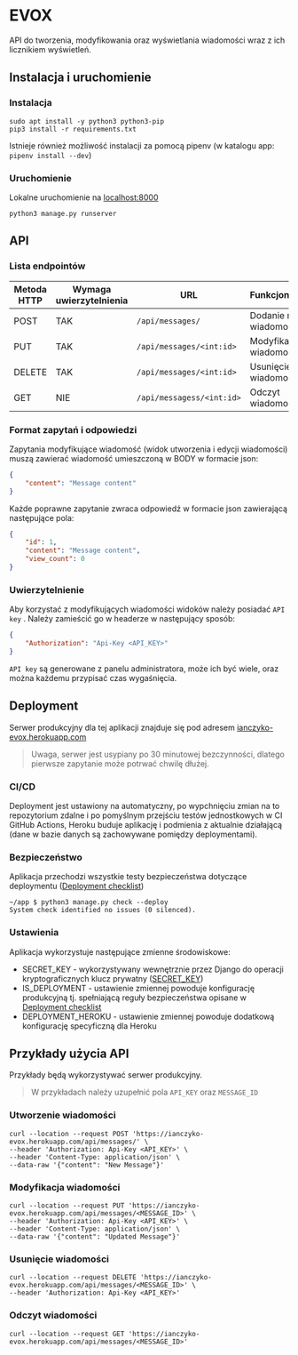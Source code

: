 # EVOX

API do tworzenia, modyfikowania oraz wyświetlania wiadomości wraz z ich licznikiem wyświetleń.

## Instalacja i uruchomienie

### Instalacja

``` shell
sudo apt install -y python3 python3-pip
pip3 install -r requirements.txt
```

Istnieje również możliwość instalacji za pomocą pipenv (w katalogu app: `pipenv install --dev`)

### Uruchomienie

Lokalne uruchomienie na [localhost:8000](http://localhost:8000/)

``` shell
python3 manage.py runserver
```

## API

### Lista endpointów

| Metoda HTTP   | Wymaga uwierzytelnienia   | URL                       | Funkcjonalność            |
| ------------- | -------------             | -------------             | -------------             |
| POST          | TAK                       | `/api/messages/`          | Dodanie nowej wiadomości  |
| PUT           | TAK                       | `/api/messages/<int:id>`  | Modyfikacja wiadomości    |
| DELETE        | TAK                       | `/api/messages/<int:id>`  | Usunięcie wiadomości      |
| GET           | NIE                       | `/api/messagess/<int:id>` | Odczyt wiadomości         |

### Format zapytań i odpowiedzi

Zapytania modyfikujące wiadomość (widok utworzenia i edycji wiadomości) muszą zawierać wiadomość umieszczoną w BODY w formacie json: 

``` json
{
    "content": "Message content"
}
```

Każde poprawne zapytanie zwraca odpowiedź w formacie json zawierającą następujące pola:

``` json
{
    "id": 1,
    "content": "Message content",
    "view_count": 0
}
```

### Uwierzytelnienie

Aby korzystać z modyfikujących wiadomości widoków należy posiadać `API key` . Należy zamieścić go w headerze w następujący sposób:

``` json
{
    "Authorization": "Api-Key <API_KEY>"
}
```

`API key` są generowane z panelu administratora, może ich być wiele, oraz można każdemu przypisać czas wygaśnięcia.

## Deployment

Serwer produkcyjny dla tej aplikacji znajduje się pod adresem [ianczyko-evox.herokuapp.com](https://ianczyko-evox.herokuapp.com/ )

> Uwaga, serwer jest usypiany po 30 minutowej bezczynności, dlatego pierwsze zapytanie może potrwać chwilę dłużej.

### CI/CD

Deployment jest ustawiony na automatyczny, po wypchnięciu zmian na to repozytorium zdalne i po pomyślnym przejściu testów jednostkowych w CI GitHub Actions, Heroku buduje aplikację i podmienia z aktualnie działającą (dane w bazie danych są zachowywane pomiędzy deploymentami).

### Bezpieczeństwo

Aplikacja przechodzi wszystkie testy bezpieczeństwa dotyczące deploymentu ([Deployment checklist](https://docs.djangoproject.com/en/3.2/howto/deployment/checklist/ ))

``` shell
~/app $ python3 manage.py check --deploy
System check identified no issues (0 silenced).
```

### Ustawienia

Aplikacja wykorzystuje następujące zmienne środowiskowe:

* SECRET_KEY - wykorzystywany wewnętrznie przez Django do operacji kryptograficznych klucz prywatny ([SECRET_KEY](https://docs.djangoproject.com/en/3.2/ref/settings/#std:setting-SECRET_KEY ))
* IS_DEPLOYMENT - ustawienie zmiennej powoduje konfigurację produkcyjną tj. spełniającą reguły bezpieczeństwa opisane w [Deployment checklist](https://docs.djangoproject.com/en/3.2/howto/deployment/checklist/ )
* DEPLOYMENT_HEROKU - ustawienie zmiennej powoduje dodatkową konfigurację specyficzną dla Heroku 

## Przykłady użycia API

Przykłady będą wykorzystywać serwer produkcyjny.

> W przykładach należy uzupełnić pola `API_KEY` oraz `MESSAGE_ID`

### Utworzenie wiadomości

``` shell
curl --location --request POST 'https://ianczyko-evox.herokuapp.com/api/messages/' \
--header 'Authorization: Api-Key <API_KEY>' \
--header 'Content-Type: application/json' \
--data-raw '{"content": "New Message"}'
```

### Modyfikacja wiadomości

``` shell
curl --location --request PUT 'https://ianczyko-evox.herokuapp.com/api/messages/<MESSAGE_ID>' \
--header 'Authorization: Api-Key <API_KEY>' \
--header 'Content-Type: application/json' \
--data-raw '{"content": "Updated Message"}'
```

### Usunięcie wiadomości

``` shell
curl --location --request DELETE 'https://ianczyko-evox.herokuapp.com/api/messages/<MESSAGE_ID>' \
--header 'Authorization: Api-Key <API_KEY>'
```

### Odczyt wiadomości

```shell
curl --location --request GET 'https://ianczyko-evox.herokuapp.com/api/messages/<MESSAGE_ID>'
```
